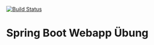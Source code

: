 [![Build Status](https://travis-ci.org/TrueRushHunt3r/spring-boot-webapp-uebung.svg?branch=master)](https://travis-ci.org/TrueRushHunt3r/spring-boot-webapp-uebung)

# Spring Boot Webapp Übung
